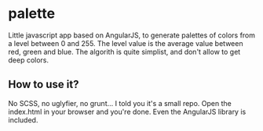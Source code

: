 # palette

Little javascript app based on AngularJS, to generate palettes of colors from a level between 0 and 255. The level value is the average value between red, green and blue. The algorith is quite simplist, and don't allow to get deep colors.

## How to use it?

No SCSS, no uglyfier, no grunt... I told you it's a small repo. Open the index.html in your browser and you're done. Even the AngularJS library is included.